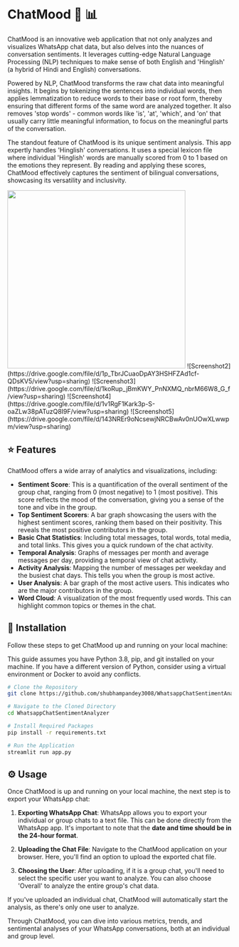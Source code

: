 # ChatMood :speech_balloon: :bar_chart:

ChatMood is an innovative web application that not only analyzes and visualizes WhatsApp chat data, but also delves into the nuances of conversation sentiments. It leverages cutting-edge Natural Language Processing (NLP) techniques to make sense of both English and 'Hinglish' (a hybrid of Hindi and English) conversations. 

Powered by NLP, ChatMood transforms the raw chat data into meaningful insights. It begins by tokenizing the sentences into individual words, then applies lemmatization to reduce words to their base or root form, thereby ensuring that different forms of the same word are analyzed together. It also removes 'stop words' - common words like 'is', 'at', 'which', and 'on' that usually carry little meaningful information, to focus on the meaningful parts of the conversation.

The standout feature of ChatMood is its unique sentiment analysis. This app expertly handles 'Hinglish' conversations. It uses a special lexicon file where individual 'Hinglish' words are manually scored from 0 to 1 based on the emotions they represent. By reading and applying these scores, ChatMood effectively captures the sentiment of bilingual conversations, showcasing its versatility and inclusivity.

<img src="https://github.com/shubhampandey3008/WhatsappChatSentimentAnalyzer/blob/main/whatsappChatAnalyzer_ss/sideBar.png"  height="400">
![Screenshot2](https://drive.google.com/file/d/1p_TbrJCuaoDpAY3HSHFZAd1cf-QDsKV5/view?usp=sharing)
![Screenshot3](https://drive.google.com/file/d/1koRup_jBmKWY_PnNXMQ_nbrM66W8_G_f/view?usp=sharing)
![Screenshot4](https://drive.google.com/file/d/1v1RgF1Kark3p-S-oaZLw38pATuzQ8I9F/view?usp=sharing)
![Screenshot5](https://drive.google.com/file/d/143NREr9oNcsewjNRCBwAv0nUOwXLwwpm/view?usp=sharing)

## :star: Features

ChatMood offers a wide array of analytics and visualizations, including:

- **Sentiment Score**: This is a quantification of the overall sentiment of the group chat, ranging from 0 (most negative) to 1 (most positive). This score reflects the mood of the conversation, giving you a sense of the tone and vibe in the group.
- **Top Sentiment Scorers**: A bar graph showcasing the users with the highest sentiment scores, ranking them based on their positivity. This reveals the most positive contributors in the group.
- **Basic Chat Statistics**: Including total messages, total words, total media, and total links. This gives you a quick rundown of the chat activity.
- **Temporal Analysis**: Graphs of messages per month and average messages per day, providing a temporal view of chat activity.
- **Activity Analysis**: Mapping the number of messages per weekday and the busiest chat days. This tells you when the group is most active.
- **User Analysis**: A bar graph of the most active users. This indicates who are the major contributors in the group.
- **Word Cloud**: A visualization of the most frequently used words. This can highlight common topics or themes in the chat.


## :wrench: Installation 

Follow these steps to get ChatMood up and running on your local machine:

This guide assumes you have Python 3.8, pip, and git installed on your machine. If you have a different version of Python, consider using a virtual environment or Docker to avoid any conflicts.

```bash
# Clone the Repository
git clone https://github.com/shubhampandey3008/WhatsappChatSentimentAnalyzer.git

# Navigate to the Cloned Directory
cd WhatsappChatSentimentAnalyzer

# Install Required Packages
pip install -r requirements.txt

# Run the Application
streamlit run app.py
```

## :gear: Usage

Once ChatMood is up and running on your local machine, the next step is to export your WhatsApp chat:

1. **Exporting WhatsApp Chat**: WhatsApp allows you to export your individual or group chats to a text file. This can be done directly from the WhatsApp app. It's important to note that the **date and time should be in the 24-hour format**.

2. **Uploading the Chat File**: Navigate to the ChatMood application on your browser. Here, you'll find an option to upload the exported chat file. 

3. **Choosing the User**: After uploading, if it is a group chat, you'll need to select the specific user you want to analyze. You can also choose 'Overall' to analyze the entire group's chat data.

If you've uploaded an individual chat, ChatMood will automatically start the analysis, as there's only one user to analyze.

Through ChatMood, you can dive into various metrics, trends, and sentimental analyses of your WhatsApp conversations, both at an individual and group level.


